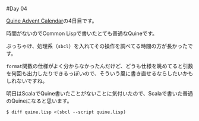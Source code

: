 #Day 04

[Quine Advent Calendar](http://www.adventar.org/calendars/645)の4日目です。

時間がないのでCommon Lispで書いたとても普通なQuineです。

ぶっちゃけ、処理系（`sbcl`）を入れてその操作を調べてる時間の方が長かったです。

`format`関数の仕様がよく分からなかったんだけど、どうも仕様を眺めてると引数を何回も出力したりできるっぽいので、そういう風に書き直せるならしたいかもしれないですね。

明日はScalaでQuine書いたことがないことに気付いたので、Scalaで書いた普通のQuineになると思います。

```
$ diff quine.lisp <(sbcl --script quine.lisp)
```
